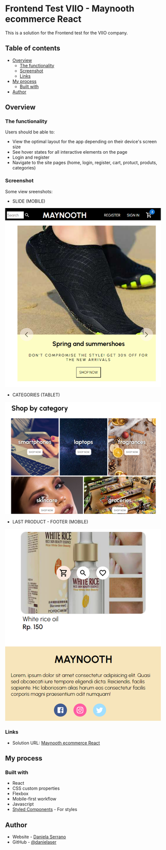 # Frontend Test VIIO - Maynooth ecommerce React

This is a solution for the Frontend test for the VIIO company.

## Table of contents

- [Overview](#overview)
  - [The functionality](#the-functionality)
  - [Screenshot](#screenshot)
  - [Links](#links)
- [My process](#my-process)
  - [Built with](#built-with)
- [Author](#author)

## Overview

### The functionality

Users should be able to:

- View the optimal layout for the app depending on their device's screen size
- See hover states for all interactive elements on the page
- Login and register
- Navigate to the site pages (home, login, register, cart, protuct, produts, categories)

### Screenshot

Some view sreenshots:

- SLIDE (MOBILE)

![](./assets/ScreenshotSlider.png)

- CATEGORIES (TABLET)

![](./assets/ScreenshotCategories.png)

- LAST PRODUCT - FOOTER (MOBILE)

![](./assets/ScreenshotFooter.png)

### Links

- Solution URL: [Maynooth ecommerce React](https://github.com/danielaser/Maynooth-ecommerce-react)

## My process

### Built with

- React
- CSS custom properties
- Flexbox
- Mobile-first workflow
- Javascript
- [Styled Components](https://styled-components.com/) - For styles

## Author

- Website - [Daniela Serrano](https://github.com/danielaser)
- GitHub - [@danielaser](https://github.com/danielaser)
